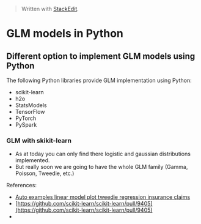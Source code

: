 
> Written with [StackEdit](https://stackedit.io/).

# GLM models in Python

## Different option to implement GLM models using Python
The following Python libraries provide GLM implementation using Python:
- scikit-learn
- h2o
- StatsModels
- TensorFlow
- PyTorch
- PySpark

### GLM with skikit-learn

- As at today you can only find there logistic and gaussian distributions implemented. 
- But really soon we are going to have the whole GLM family (Gamma, Poisson, Tweedie, etc.)

References:

- [Auto  examples linear model plot tweedie regression insurance claims](https://63035-843222-gh.circle-artifacts.com/0/doc/auto_examples/linear_model/plot_tweedie_regression_insurance_claims.html#sphx-glr-download-auto-examples-linear-model-plot-tweedie-regression-insurance-claims-py)
- [https://github.com/scikit-learn/scikit-learn/pull/9405](https://github.com/scikit-learn/scikit-learn/pull/9405)
- 

<!--stackedit_data:
eyJoaXN0b3J5IjpbMjAwODk2NzMxOF19
-->